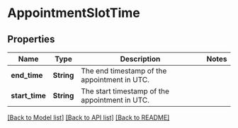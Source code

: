 # AppointmentSlotTime

## Properties

Name | Type | Description | Notes
------------ | ------------- | ------------- | -------------
**end_time** | **String** | The end timestamp of the appointment in UTC. | 
**start_time** | **String** | The start timestamp of the appointment in UTC. | 

[[Back to Model list]](../README.md#documentation-for-models) [[Back to API list]](../README.md#documentation-for-api-endpoints) [[Back to README]](../README.md)


